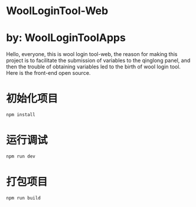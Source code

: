 # WoolLoginTool-Web
# by: WoolLoginToolApps

Hello, everyone, this is wool login tool-web, the reason for making this project is to facilitate the submission of variables to the qinglong panel, and then the trouble of obtaining variables led to the birth of wool login tool. Here is the front-end open source.
# 初始化项目

```sh
npm install
```

# 运行调试

```sh
npm run dev
```

# 打包项目

```sh
npm run build
```
